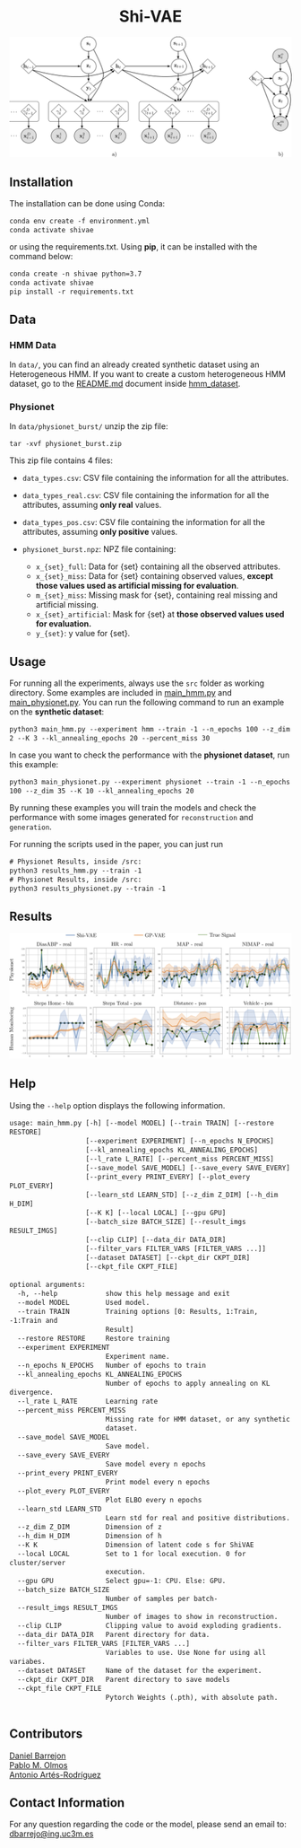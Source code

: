 <div align="center">

# Shi-VAE


![img](./imgs/shivae.jpeg)

</div>

## Installation
The installation can be done using Conda:
```
conda env create -f environment.yml 
conda activate shivae
```
or using the requirements.txt. Using **pip**, it can be installed with the command below:

```
conda create -n shivae python=3.7 
conda activate shivae
pip install -r requirements.txt
```

## Data
### HMM Data
In `data/`, you can find an already created synthetic dataset using an Heterogeneous HMM.
If you want to create a custom heterogeneous HMM dataset, go to the [README.md](hmm_dataset/README.md) document inside 
[hmm_dataset](hmm_dataset). 

### Physionet
In `data/physionet_burst/` unzip the zip file:
```
tar -xvf physionet_burst.zip    
```

This zip file contains 4 files:

- `data_types.csv`: CSV file containing the information for all the attributes. 
- `data_types_real.csv`: CSV file containing the information for all the attributes, assuming **only real** values.
- `data_types_pos.csv`: CSV file containing the information for all the attributes, assuming **only positive** values.
- `physionet_burst.npz`: NPZ file containing:
    
    - `x_{set}_full`: Data for {set} containing all the observed attributes.
    - `x_{set}_miss`: Data for {set} containing observed values, **except those values used as artificial
      missing for evaluation**.
    - `m_{set}_miss`: Missing mask for {set}, containing real missing and artificial missing. 
    - `x_{set}_artificial`: Mask for {set} at **those observed values used for evaluation.**
    - `y_{set}`: y value for {set}.


## Usage
For running all the experiments, always use the `src` folder as working directory.
Some examples are included in [main_hmm.py](src/main_hmm.py) and [main_physionet.py](src/main_physionet.py). 
You can run the following command to run an example on the **synthetic dataset**:
```
python3 main_hmm.py --experiment hmm --train -1 --n_epochs 100 --z_dim 2 --K 3 --kl_annealing_epochs 20 --percent_miss 30
```
In case you want to check the performance with the **physionet dataset**, run this example:
```
python3 main_physionet.py --experiment physionet --train -1 --n_epochs 100 --z_dim 35 --K 10 --kl_annealing_epochs 20
```
By running these examples you will train the models and check the performance with some images generated for 
`reconstruction` and `generation`. 

For running the scripts used in the paper, you can just run
```
# Physionet Results, inside /src:
python3 results_hmm.py --train -1
# Physionet Results, inside /src:
python3 results_physionet.py --train -1
```

## Results
![img](./imgs/results.jpeg)


## Help
Using the `--help` option displays the following information.
```buildoutcfg
usage: main_hmm.py [-h] [--model MODEL] [--train TRAIN] [--restore RESTORE]
                   [--experiment EXPERIMENT] [--n_epochs N_EPOCHS]
                   [--kl_annealing_epochs KL_ANNEALING_EPOCHS]
                   [--l_rate L_RATE] [--percent_miss PERCENT_MISS]
                   [--save_model SAVE_MODEL] [--save_every SAVE_EVERY]
                   [--print_every PRINT_EVERY] [--plot_every PLOT_EVERY]
                   [--learn_std LEARN_STD] [--z_dim Z_DIM] [--h_dim H_DIM]
                   [--K K] [--local LOCAL] [--gpu GPU]
                   [--batch_size BATCH_SIZE] [--result_imgs RESULT_IMGS]
                   [--clip CLIP] [--data_dir DATA_DIR]
                   [--filter_vars FILTER_VARS [FILTER_VARS ...]]
                   [--dataset DATASET] [--ckpt_dir CKPT_DIR]
                   [--ckpt_file CKPT_FILE]

optional arguments:
  -h, --help            show this help message and exit
  --model MODEL         Used model.
  --train TRAIN         Training options [0: Results, 1:Train, -1:Train and
                        Result]
  --restore RESTORE     Restore training
  --experiment EXPERIMENT
                        Experiment name.
  --n_epochs N_EPOCHS   Number of epochs to train
  --kl_annealing_epochs KL_ANNEALING_EPOCHS
                        Number of epochs to apply annealing on KL divergence.
  --l_rate L_RATE       Learning rate
  --percent_miss PERCENT_MISS
                        Missing rate for HMM dataset, or any synthetic
                        dataset.
  --save_model SAVE_MODEL
                        Save model.
  --save_every SAVE_EVERY
                        Save model every n epochs
  --print_every PRINT_EVERY
                        Print model every n epochs
  --plot_every PLOT_EVERY
                        Plot ELBO every n epochs
  --learn_std LEARN_STD
                        Learn std for real and positive distributions.
  --z_dim Z_DIM         Dimension of z
  --h_dim H_DIM         Dimension of h
  --K K                 Dimension of latent code s for ShiVAE
  --local LOCAL         Set to 1 for local execution. 0 for cluster/server
                        execution.
  --gpu GPU             Select gpu=-1: CPU. Else: GPU.
  --batch_size BATCH_SIZE
                        Number of samples per batch-
  --result_imgs RESULT_IMGS
                        Number of images to show in reconstruction.
  --clip CLIP           Clipping value to avoid exploding gradients.
  --data_dir DATA_DIR   Parent directory for data.
  --filter_vars FILTER_VARS [FILTER_VARS ...]
                        Variables to use. Use None for using all variabes.
  --dataset DATASET     Name of the dataset for the experiment.
  --ckpt_dir CKPT_DIR   Parent directory to save models
  --ckpt_file CKPT_FILE
                        Pytorch Weights (.pth), with absolute path.


```

## Contributors
[Daniel Barrejon](http://www.tsc.uc3m.es/~dbarrejon/)  
[Pablo M. Olmos](http://www.tsc.uc3m.es/~olmos/)  
[Antonio Artés-Rodríguez](http://www.tsc.uc3m.es/~antonio/antonio_artes/Home.html)

## Contact Information
For any question regarding the code or the model, please send an email to: 
<a href="mailto:dbarrejo@ing.uc3m.es">dbarrejo@ing.uc3m.es</a>






